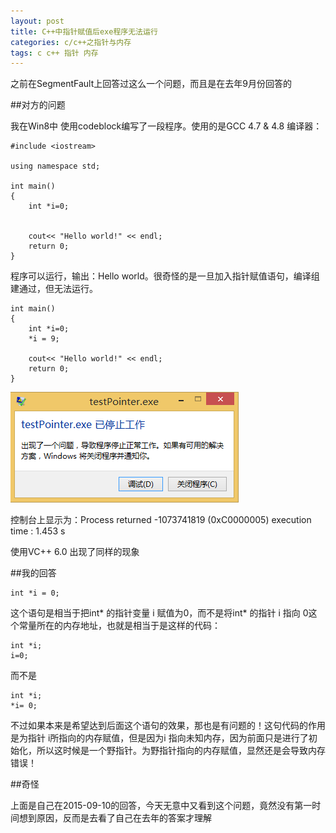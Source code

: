 ```yaml
---
layout: post
title: C++中指针赋值后exe程序无法运行
categories: c/c++之指针与内存
tags: c c++ 指针 内存
---
```


之前在SegmentFault上回答过这么一个问题，而且是在去年9月份回答的

##对方的问题

我在Win8中 使用codeblock编写了一段程序。使用的是GCC 4.7 & 4.8 编译器：

```
#include <iostream>

using namespace std;

int main()
{
    int *i=0;


    cout<< "Hello world!" << endl;
    return 0;
}
```

程序可以运行，输出：Hello world。很奇怪的是一旦加入指针赋值语句，编译组建通过，但无法运行。

```
int main()
{
    int *i=0;
    *i = 9;

    cout<< "Hello world!" << endl;
    return 0;
}
```

![image](../media/image/2016-08-26/c-memory/01.png)

控制台上显示为：Process returned -1073741819 (0xC0000005) execution time : 1.453 s

使用VC++ 6.0 出现了同样的现象

##我的回答

```
int *i = 0;
```

这个语句是相当于把int\* 的指针变量 i 赋值为0，而不是将int\* 的指针 i 指向 0这个常量所在的内存地址，也就是相当于是这样的代码：

```
int *i;
i=0;
```

而不是

```
int *i;
*i= 0; 
```

不过如果本来是希望达到后面这个语句的效果，那也是有问题的！这句代码的作用是为指针 i所指向的内存赋值，但是因为i 指向未知内存，因为前面只是进行了初始化，所以这时候是一个野指针。为野指针指向的内存赋值，显然还是会导致内存错误！

##奇怪

上面是自己在2015-09-10的回答，今天无意中又看到这个问题，竟然没有第一时间想到原因，反而是去看了自己在去年的答案才理解


